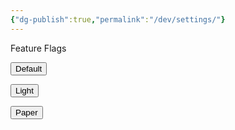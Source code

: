 ```yaml
---
{"dg-publish":true,"permalink":"/dev/settings/"}
---
```


Feature Flags

<p>
<div id="feature-flags"></div>
<script src="https://starryxoxo.github.io/treeajmgar/src/helpers/feature.js"></script>

<button id="theme-default" class="squared-button">Default</button>

<button id="theme-light" class="squared-button">Light</button>

<button id="theme-paper" class="squared-button">Paper</button>

<script>
function setTheme(theme) {
  document.body.classList.remove('theme-light', 'theme-paper');
  if (theme) {
    document.body.classList.add('theme-' + theme);
    localStorage.setItem('theme', theme);
  } else {
    // No theme: remove localStorage and class (restores original/default)
    localStorage.removeItem('theme');
  }
}

function getSavedTheme() {
  return localStorage.getItem('theme');
}

document.addEventListener('DOMContentLoaded', function() {
  const saved = getSavedTheme();
  if (saved) setTheme(saved);
  // If no saved theme, do nothing (original/default)
});

// Button handlers
document.getElementById('theme-light').onclick = () => setTheme('light');
document.getElementById('theme-paper').onclick = () => setTheme('paper');
document.getElementById('theme-default').onclick = () => setTheme(null);
</script>